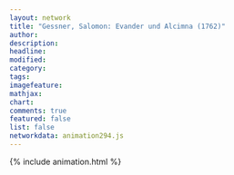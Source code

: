 ```yaml
---
layout: network
title: "Gessner, Salomon: Evander und Alcimna (1762)"
author:
description:
headline:
modified:
category:
tags:
imagefeature: 
mathjax: 
chart: 
comments: true
featured: false
list: false
networkdata: animation294.js
---
```

{% include animation.html %}
